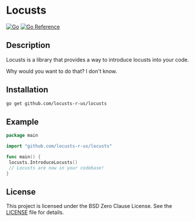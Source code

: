 # Locusts

[![Go](https://github.com/locusts-r-us/locusts/actions/workflows/go.yml/badge.svg)](https://github.com/locusts-r-us/locusts/actions/workflows/go.yml)
[![Go Reference](https://pkg.go.dev/badge/github.com/locusts-r-us/locusts.svg)](https://pkg.go.dev/github.com/locusts-r-us/locusts)

## Description

Locusts is a library that provides a way to introduce locusts into your code.

Why would you want to do that? I don't know.

## Installation

```sh
go get github.com/locusts-r-us/locusts
```

## Example

```go
package main

import "github.com/locusts-r-us/locusts"

func main() {
 locusts.IntroduceLocusts()
 // Locusts are now in your codebase!
}
```

## License

This project is licensed under the BSD Zero Clause License. See the [LICENSE](../LICENSE) file for details.

